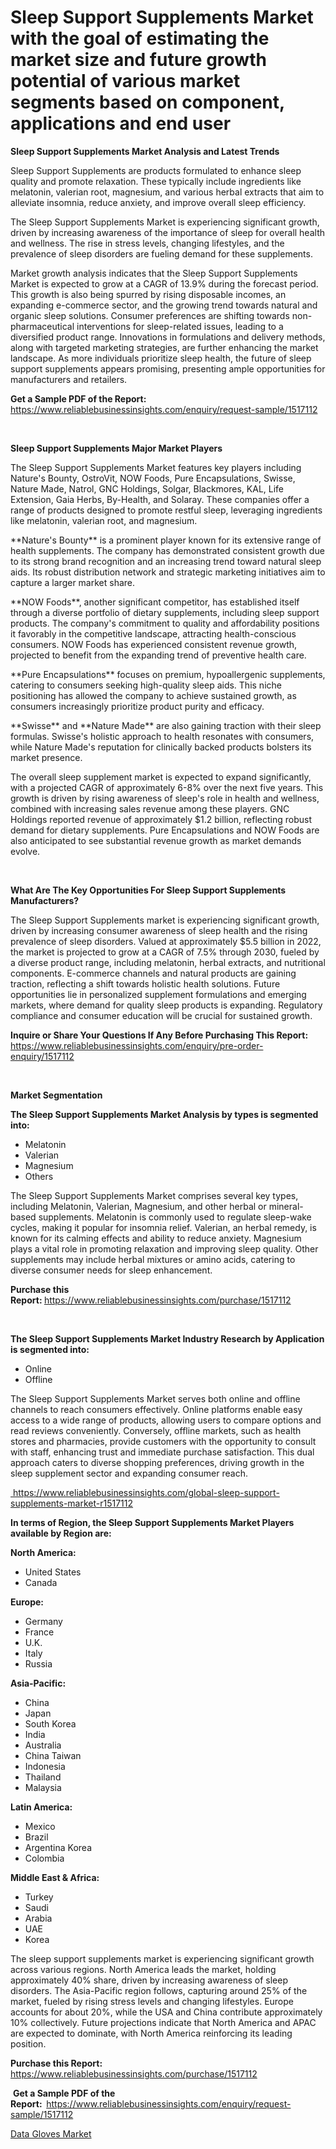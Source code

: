 <p><h1>Sleep Support Supplements Market with the goal of estimating the market size and future growth potential of various market segments based on component, applications and end user</h1></p><p><strong>Sleep Support Supplements Market Analysis and Latest Trends</strong></p>
<p><p>Sleep Support Supplements are products formulated to enhance sleep quality and promote relaxation. These typically include ingredients like melatonin, valerian root, magnesium, and various herbal extracts that aim to alleviate insomnia, reduce anxiety, and improve overall sleep efficiency. </p><p>The Sleep Support Supplements Market is experiencing significant growth, driven by increasing awareness of the importance of sleep for overall health and wellness. The rise in stress levels, changing lifestyles, and the prevalence of sleep disorders are fueling demand for these supplements. </p><p>Market growth analysis indicates that the Sleep Support Supplements Market is expected to grow at a CAGR of 13.9% during the forecast period. This growth is also being spurred by rising disposable incomes, an expanding e-commerce sector, and the growing trend towards natural and organic sleep solutions. Consumer preferences are shifting towards non-pharmaceutical interventions for sleep-related issues, leading to a diversified product range. Innovations in formulations and delivery methods, along with targeted marketing strategies, are further enhancing the market landscape. As more individuals prioritize sleep health, the future of sleep support supplements appears promising, presenting ample opportunities for manufacturers and retailers.</p></p>
<p><strong>Get a Sample PDF of the Report:&nbsp;</strong> <a href="https://www.reliablebusinessinsights.com/enquiry/request-sample/1517112?utm_campaign=3366&utm_medium=2&utm_source=Github&utm_content=ia&utm_term=05042025&utm_id=sleep-support-supplements">https://www.reliablebusinessinsights.com/enquiry/request-sample/1517112</a></p>
<p>&nbsp;</p>
<p><strong>Sleep Support Supplements Major Market Players</strong></p>
<p><p>The Sleep Support Supplements Market features key players including Nature's Bounty, OstroVit, NOW Foods, Pure Encapsulations, Swisse, Nature Made, Natrol, GNC Holdings, Solgar, Blackmores, KAL, Life Extension, Gaia Herbs, By-Health, and Solaray. These companies offer a range of products designed to promote restful sleep, leveraging ingredients like melatonin, valerian root, and magnesium.</p><p>**Nature's Bounty** is a prominent player known for its extensive range of health supplements. The company has demonstrated consistent growth due to its strong brand recognition and an increasing trend toward natural sleep aids. Its robust distribution network and strategic marketing initiatives aim to capture a larger market share.</p><p>**NOW Foods**, another significant competitor, has established itself through a diverse portfolio of dietary supplements, including sleep support products. The company's commitment to quality and affordability positions it favorably in the competitive landscape, attracting health-conscious consumers. NOW Foods has experienced consistent revenue growth, projected to benefit from the expanding trend of preventive health care.</p><p>**Pure Encapsulations** focuses on premium, hypoallergenic supplements, catering to consumers seeking high-quality sleep aids. This niche positioning has allowed the company to achieve sustained growth, as consumers increasingly prioritize product purity and efficacy.</p><p>**Swisse** and **Nature Made** are also gaining traction with their sleep formulas. Swisse's holistic approach to health resonates with consumers, while Nature Made's reputation for clinically backed products bolsters its market presence.</p><p>The overall sleep supplement market is expected to expand significantly, with a projected CAGR of approximately 6-8% over the next five years. This growth is driven by rising awareness of sleep's role in health and wellness, combined with increasing sales revenue among these players. GNC Holdings reported revenue of approximately $1.2 billion, reflecting robust demand for dietary supplements. Pure Encapsulations and NOW Foods are also anticipated to see substantial revenue growth as market demands evolve.</p></p>
<p>&nbsp;</p>
<p><strong>What Are The Key Opportunities For Sleep Support Supplements Manufacturers?</strong></p>
<p><p>The Sleep Support Supplements market is experiencing significant growth, driven by increasing consumer awareness of sleep health and the rising prevalence of sleep disorders. Valued at approximately $5.5 billion in 2022, the market is projected to grow at a CAGR of 7.5% through 2030, fueled by a diverse product range, including melatonin, herbal extracts, and nutritional components. E-commerce channels and natural products are gaining traction, reflecting a shift towards holistic health solutions. Future opportunities lie in personalized supplement formulations and emerging markets, where demand for quality sleep products is expanding. Regulatory compliance and consumer education will be crucial for sustained growth.</p></p>
<p><strong>Inquire or Share Your Questions If Any Before Purchasing This Report:</strong> <a href="https://www.reliablebusinessinsights.com/enquiry/pre-order-enquiry/1517112?utm_campaign=3366&utm_medium=2&utm_source=Github&utm_content=ia&utm_term=05042025&utm_id=sleep-support-supplements">https://www.reliablebusinessinsights.com/enquiry/pre-order-enquiry/1517112</a></p>
<p>&nbsp;</p>
<p><strong>Market Segmentation</strong></p>
<p><strong>The Sleep Support Supplements Market Analysis by types is segmented into:</strong></p>
<p><ul><li>Melatonin</li><li>Valerian</li><li>Magnesium</li><li>Others</li></ul></p>
<p><p>The Sleep Support Supplements Market comprises several key types, including Melatonin, Valerian, Magnesium, and other herbal or mineral-based supplements. Melatonin is commonly used to regulate sleep-wake cycles, making it popular for insomnia relief. Valerian, an herbal remedy, is known for its calming effects and ability to reduce anxiety. Magnesium plays a vital role in promoting relaxation and improving sleep quality. Other supplements may include herbal mixtures or amino acids, catering to diverse consumer needs for sleep enhancement.</p></p>
<p><strong>Purchase this Report:&nbsp;</strong><a href="https://www.reliablebusinessinsights.com/purchase/1517112?utm_campaign=3366&utm_medium=2&utm_source=Github&utm_content=ia&utm_term=05042025&utm_id=sleep-support-supplements">https://www.reliablebusinessinsights.com/purchase/1517112</a></p>
<p>&nbsp;</p>
<p><strong>The Sleep Support Supplements Market Industry Research by Application is segmented into:</strong></p>
<p><ul><li>Online</li><li>Offline</li></ul></p>
<p><p>The Sleep Support Supplements Market serves both online and offline channels to reach consumers effectively. Online platforms enable easy access to a wide range of products, allowing users to compare options and read reviews conveniently. Conversely, offline markets, such as health stores and pharmacies, provide customers with the opportunity to consult with staff, enhancing trust and immediate purchase satisfaction. This dual approach caters to diverse shopping preferences, driving growth in the sleep supplement sector and expanding consumer reach.</p></p>
<p><a href="https://www.reliablebusinessinsights.com/global-sleep-support-supplements-market-r1517112?utm_campaign=3366&utm_medium=2&utm_source=Github&utm_content=ia&utm_term=05042025&utm_id=sleep-support-supplements">&nbsp;https://www.reliablebusinessinsights.com/global-sleep-support-supplements-market-r1517112</a></p>
<p><strong>In terms of Region, the Sleep Support Supplements Market Players available by Region are:</strong></p>
<p>
    <p> <strong> North America: </strong>
        <ul>
            <li>United States</li>
            <li>Canada</li>
        </ul>
        </p> 
    <p> <strong> Europe: </strong>
        <ul>
            <li>Germany</li>
            <li>France</li>
            <li>U.K.</li>
            <li>Italy</li>
            <li>Russia</li>
        </ul>
        </p> 
    <p> <strong> Asia-Pacific: </strong>
        <ul>
            <li>China</li>
            <li>Japan</li>
            <li>South Korea</li>
            <li>India</li>
            <li>Australia</li>
            <li>China Taiwan</li>
            <li>Indonesia</li>
            <li>Thailand</li>
            <li>Malaysia</li>
        </ul>
        </p> 
    <p> <strong> Latin America: </strong>
        <ul>
            <li>Mexico</li>
            <li>Brazil</li>
            <li>Argentina Korea</li>
            <li>Colombia</li>
        </ul>
        </p> 
    <p> <strong> Middle East & Africa: </strong>
        <ul>
            <li>Turkey</li>
            <li>Saudi</li>
            <li>Arabia</li>
            <li>UAE</li>
            <li>Korea</li>
        </ul>
    </p>
    </p>
<p><p>The sleep support supplements market is experiencing significant growth across various regions. North America leads the market, holding approximately 40% share, driven by increasing awareness of sleep disorders. The Asia-Pacific region follows, capturing around 25% of the market, fueled by rising stress levels and changing lifestyles. Europe accounts for about 20%, while the USA and China contribute approximately 10% collectively. Future projections indicate that North America and APAC are expected to dominate, with North America reinforcing its leading position.</p></p>
<p><strong>Purchase this Report: </strong><a href="https://www.reliablebusinessinsights.com/purchase/1517112?utm_campaign=3366&utm_medium=2&utm_source=Github&utm_content=ia&utm_term=05042025&utm_id=sleep-support-supplements">https://www.reliablebusinessinsights.com/purchase/1517112</a></p>
<p>&nbsp;<strong>Get a Sample PDF of the Report:&nbsp;&nbsp;</strong><a href="https://www.reliablebusinessinsights.com/enquiry/request-sample/1517112?utm_campaign=3366&utm_medium=2&utm_source=Github&utm_content=ia&utm_term=05042025&utm_id=sleep-support-supplements">https://www.reliablebusinessinsights.com/enquiry/request-sample/1517112</a></p>
<p><strong></strong></p>
<p><p><a href="https://github.com/maseykokosq1/Market-Research-Report-List-1/blob/main/data-gloves-market.md?utm_campaign=3366&utm_medium=2&utm_source=Github&utm_content=ia&utm_term=05042025&utm_id=sleep-support-supplements">Data Gloves Market</a></p></p>